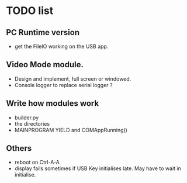 # TODO list

## PC Runtime version

- get the FileIO working on the USB app.

## Video Mode module.
- Design and implement, full screen or windowed.
- Console logger to replace serial logger ?

## Write how modules work
- builder.py
- the directories
- MAINPROGRAM YIELD and COMAppRunning()

## Others
- reboot on Ctrl-A-A
- display fails sometimes if USB Key initialises late. May have to wait in initialise.
